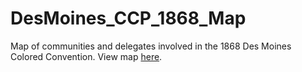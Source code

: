 # DesMoines_CCP_1868_Map
Map of communities and delegates involved in the 1868 Des Moines Colored Convention.
View map [here](https://ui-libraries.github.io/DesMoines_CCP_1868_Map/).
